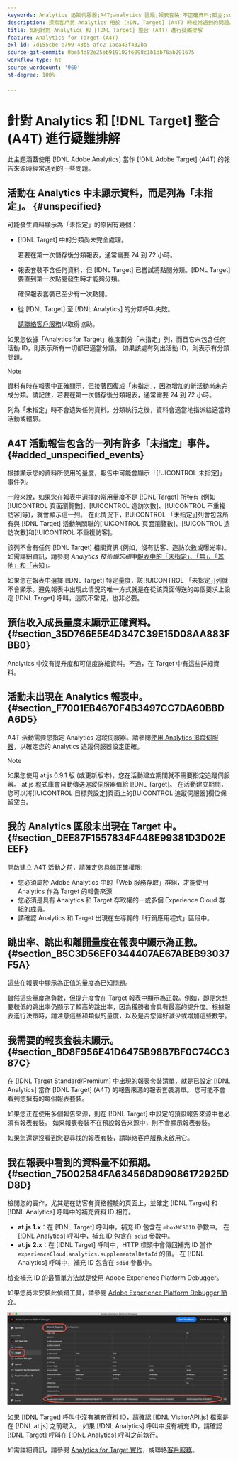 ```yaml
---
keywords: Analytics 追蹤伺服器;A4T;analytics 區段;報表套裝;不正確資料;孤立;sdid;VisitorAPI.js;mboxMCSDID;虛設;未指定
description: 探索客戶將 Analytics 用於 [!DNL Target] (A4T) 時經常遇到的問題。
title: 如何針對 Analytics 和 [!DNL Target] 整合 (A4T) 進行疑難排解
feature: Analytics for Target (A4T)
exl-id: 7d155cbe-e799-43b5-afc2-1aea43f432ba
source-git-commit: 0be54d82e25eb919102f6098c1b1db76ab291675
workflow-type: ht
source-wordcount: '960'
ht-degree: 100%

---
```


# 針對 Analytics 和 [!DNL Target] 整合 (A4T) 進行疑難排解

此主題涵蓋使用 [!DNL Adobe Analytics] 當作 [!DNL Adobe Target] (A4T) 的報告來源時經常遇到的一些問題。

## 活動在 Analytics 中未顯示資料，而是列為「未指定」。 {#unspecified}

可能發生資料顯示為「未指定」的原因有幾個：

* [!DNL Target] 中的分類尚未完全處理。

   若要在第一次儲存後分類報表，通常需要 24 到 72 小時。

* 報表套裝不含任何資料，但 [!DNL Target] 已嘗試將點閱分類。[!DNL Target] 要直到第一次點閱發生時才能夠分類。

   確保報表套裝已至少有一次點閱。

* 從 [!DNL Target] 至 [!DNL Analytics] 的分類呼叫失敗。

   [請聯絡客戶服務](/help/main/cmp-resources-and-contact-information.md#reference_ACA3391A00EF467B87930A450050077C)以取得協助。

如果您依據「Analytics for Target」維度劃分「未指定」列，而且它未包含任何活動 ID，則表示所有一切都已適當分類。 如果該處有列出活動 ID，則表示有分類問題。

>[!NOTE]
>
>資料有時在報表中正確顯示，但接著回復成「未指定」，因為增加的新活動尚未完成分類。請記住，若要在第一次儲存後分類報表，通常需要 24 到 72 小時。
>
>列為「未指定」時不會遺失任何資料。分類執行之後，資料會適當地指派給適當的活動或體驗。

## A4T 活動報告包含的一列有許多「未指定」事件。 {#added_unspecified_events}

根據顯示您的資料所使用的量度，報告中可能會顯示「[!UICONTROL 未指定]」事件列。

一般來說，如果您在報表中選擇的常用量度不是 [!DNL Target] 所特有 (例如[!UICONTROL 頁面瀏覽數]、[!UICONTROL 造訪次數]、[!UICONTROL 不重複訪客]等)，就會顯示這一列。 在此情況下，[!UICONTROL 「未指定」]列會包含所有與 [!DNL Target] 活動無關聯的[!UICONTROL 頁面瀏覽數]、[!UICONTROL 造訪次數]和[!UICONTROL 不重複訪客]。

該列不會有任何 [!DNL Target] 相關資訊 (例如，沒有訪客、造訪次數或曝光率)。如需詳細資訊，請參閱 *Analytics 技術備忘稿*&#x200B;中[報表中的「未指定」、「無」、「其他」和「未知」](https://experienceleague.adobe.com/docs/analytics/technotes/unspecified.html?lang=zh-Hant)。

如果您在報表中選擇 [!DNL Target] 特定量度，該[!UICONTROL 「未指定」]列就不會顯示。避免報表中出現此情況的唯一方式就是在從該頁面傳送的每個要求上設定 [!DNL Target] 呼叫，這既不常見，也非必要。

## 預估收入成長量度未顯示正確資料。 {#section_35D766E5E4D347C39E15D08AA883FBB0}

Analytics 中沒有提升度和可信度詳細資料。不過，在 Target 中有這些詳細資料。

## 活動未出現在 Analytics 報表中。 {#section_F7001EB4670F4B3497CC7DA60BBDA6D5}

A4T 活動需要您指定 Analytics 追蹤伺服器。請參閱[使用 Analytics 追蹤伺服器](/help/main/c-integrating-target-with-mac/a4t/analytics-tracking-server.md#task_72077BA7E93C4A65A715A18F32228823)，以確定您的 Analytics 追蹤伺服器設定正確。

>[!NOTE]
>
>如果您使用 at.js 0.9.1 版 (或更新版本)，您在活動建立期間就不需要指定追蹤伺服器。 at.js 程式庫會自動傳送追蹤伺服器值給 [!DNL Target]。 在活動建立期間，您可以將[!UICONTROL 目標與設定]頁面上的[!UICONTROL 追蹤伺服器]欄位保留空白。

## 我的 Analytics 區段未出現在 Target 中。 {#section_DEE87F1557834F448E99381D3D02EEEF}

開啟建立 A4T 活動之前，請確定您具備正確權限:

* 您必須屬於 Adobe Analytics 中的「Web 服務存取」群組，才能使用 Analytics 作為 Target 的報告來源
* 您必須是具有 Analytics 和 Target 存取權的一或多個 Experience Cloud 群組的成員。
* 請確認 Analytics 和 Target 出現在左導覽的「行銷應用程式」區段中。

## 跳出率、跳出和離開量度在報表中顯示為正數。 {#section_B5C3D56EF0344407AE67ABEB93037F5A}

這些在報表中顯示為正值的量度為已知問題。

雖然這些量度為負數，但提升度會在 Target 報表中顯示為正數。例如，即便您想要較低的跳出率仍顯示了較高的跳出率，因為獲勝者會具有最高的提升度。根據報表進行決策時，請注意這些和類似的量度，以及是否您偏好減少或增加這些數字。

## 我需要的報表套裝未顯示。 {#section_BD8F956E41D6475B98B7BF0C74CC387C}

在 [!DNL Target Standard/Premium] 中出現的報表套裝清單，就是已設定 [!DNL Analytics] 當作 [!DNL Target] (A4T) 的報告來源的報表套裝清單。 您可能不會看到您擁有的每個報表套裝。

如果您正在使用多個報告來源，則在 [!DNL Target] 中設定的預設報告來源中也必須有報表套裝。 如果報表套裝不在預設報告來源中，則不會顯示報表套裝。

如果您還是沒看到您要尋找的報表套裝，請聯絡[客戶服務](/help/main/cmp-resources-and-contact-information.md#reference_ACA3391A00EF467B87930A450050077C)來啟用它。

## 我在報表中看到的資料量不如預期。 {#section_75002584FA63456D8D9086172925DD8D}

檢閱您的實作，尤其是在訪客有資格體驗的頁面上，並確定 [!DNL Target] 和 [!DNL Analytics] 呼叫中的補充資料 ID 相符。

* **at.js 1.x**：在 [!DNL Target] 呼叫中，補充 ID 包含在 `mboxMCSDID` 參數中。 在 [!DNL Analytics] 呼叫中，補充 ID 包含在 `sdid` 參數中。
* **at.js 2.x**：在 [!DNL Target] 呼叫中，HTTP 標頭中會傳回補充 ID 當作 `experienceCloud.analytics.supplementalDataId` 的值。 在 [!DNL Analytics] 呼叫中，補充 ID 包含在 `sdid` 參數中。

檢查補充 ID 的最簡單方法就是使用 Adobe Experience Platform Debugger。

如果您尚未安裝此偵錯工具，請參閱 [Adobe Experience Platform Debugger 簡介](https://experienceleague.adobe.com/docs/platform-learn/tutorials/data-ingestion/web-sdk/introduction-to-the-experience-platform-debugger.html)。

![Debugger](/help/main/c-integrating-target-with-mac/a4t/assets/debugger.png)

如果 [!DNL Target] 呼叫中沒有補充資料 ID，請確認 [!DNL VisitorAPI.js] 檔案是在 [!DNL at.js] 之前載入。 如果 [!DNL Analytics] 呼叫中沒有補充 ID，請確認 [!DNL Target] 呼叫在 [!DNL Analytics] 呼叫之前執行。

如需詳細資訊，請參閱 [Analytics for Target 實作](/help/main/c-integrating-target-with-mac/a4t/a4timplementation.md#concept_CE78750AC2A4487D8ACD9369B3EAC85A)，或聯絡[客戶服務](/help/main/cmp-resources-and-contact-information.md#reference_ACA3391A00EF467B87930A450050077C)。
